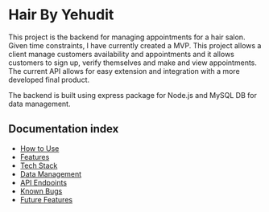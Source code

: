 # Hair By Yehudit

This project is the backend for managing appointments for a hair salon. Given time constraints, I have currently created a MVP. This project allows a client manage customers availability and appointments and it allows customers to sign up, verify themselves and make and view appointments. The current API allows for easy extension and integration with a more developed final product.

The backend is built using express package for Node.js and MySQL DB for data management.

## Documentation index
- [How to Use](./use.md)
- [Features](features.md)
- [Tech Stack](tech-stack.md)
- [Data Management](db.md)
- [API Endpoints](api.md)
- [Known Bugs](known-bugs.md)
- [Future Features](./future-features.md)

